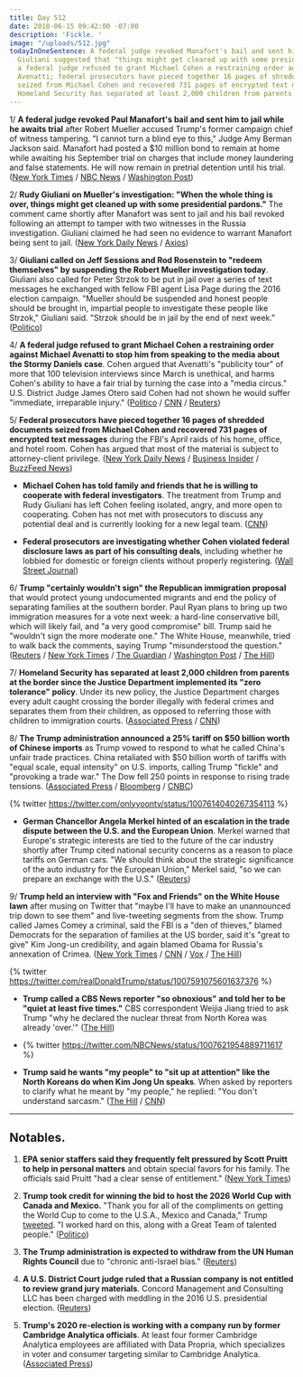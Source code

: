 ```yaml
---
title: Day 512
date: 2018-06-15 09:42:00 -07:00
description: 'Fickle. '
image: "/uploads/512.jpg"
todayInOneSentence: A federal judge revoked Manafort's bail and sent him to jail;
  Giuliani suggested that "things might get cleared up with some presidential pardons";
  a federal judge refused to grant Michael Cohen a restraining order against Michael
  Avenatti; federal prosecutors have pieced together 16 pages of shredded documents
  seized from Michael Cohen and recovered 731 pages of encrypted text messages; and
  Homeland Security has separated at least 2,000 children from parents at the border.
---
```


1/ **A federal judge revoked Paul Manafort's bail and sent him to jail while he awaits trial** after Robert Mueller accused Trump's former campaign chief of witness tampering. "I cannot turn a blind eye to this," Judge Amy Berman Jackson said. Manafort had posted a $10 million bond to remain at home while awaiting his September trial on charges that include money laundering and false statements. He will now remain in pretrial detention until his trial. ([New York Times](https://www.nytimes.com/2018/06/15/us/politics/manafort-bail-revoked-jail.html) / [NBC News](https://www.nbcnews.com/news/crime-courts/paul-manafort-headed-jail-after-witness-tampering-allegation-n883596) / [Washington Post](https://www.washingtonpost.com/local/public-safety/manafort-ordered-to-jail-after-witness-tampering-charges/2018/06/15/ccc526cc-6e68-11e8-afd5-778aca903bbe_story.html))

2/ **Rudy Giuliani on Mueller's investigation: "When the whole thing is over, things might get cleaned up with some presidential pardons."** The comment came shortly after Manafort was sent to jail and his bail revoked following an attempt to tamper with two witnesses in the Russia investigation. Giuliani claimed he had seen no evidence to warrant Manafort being sent to jail. ([New York Daily News](http://www.nydailynews.com/news/politics/ny-news-rudy-muller-pardons-trump-manafort-20180615-story.html) / [Axios](https://www.axios.com/rudy-giuliani-paul-manafort-e20dd209-d2a3-4cfe-98ed-f3cb7c098927.html))

3/ **Giuliani called on Jeff Sessions and Rod Rosenstein to "redeem themselves" by suspending the Robert Mueller investigation today**. Giuliani also called for Peter Strzok to be put in jail over a series of text messages he exchanged with fellow FBI agent Lisa Page during the 2016 election campaign. "Mueller should be suspended and honest people should be brought in, impartial people to investigate these people like Strzok," Giuliani said. "Strzok should be in jail by the end of next week." ([Politico](https://www.politico.com/story/2018/06/14/giuliani-mueller-russia-probe-suspended-647022))

4/ **A federal judge refused to grant Michael Cohen a restraining order against Michael Avenatti to stop him from speaking to the media about the Stormy Daniels case**. Cohen argued that Avenatti's "publicity tour" of more that 100 television interviews since March is unethical, and harms Cohen's ability to have a fair trial by turning the case into a "media circus." U.S. District Judge James Otero said Cohen had not shown he would suffer "immediate, irreparable injury." ([Politico](https://www.politico.com/story/2018/06/15/cohen-lawyer-gag-order-avenatti-648958) / [CNN](https://www.cnn.com/2018/06/15/politics/cohen-restraining-order-avenatti/index.html) / [Reuters](https://www.reuters.com/article/us-usa-trump-cohen-order/cohen-loses-bid-for-immediate-restraining-order-against-avenatti-idUSKBN1JB2H5))

5/ **Federal prosecutors have pieced together 16 pages of shredded documents seized from Michael Cohen and recovered 731 pages of encrypted text messages** during the FBI's April raids of his home, office, and hotel room. Cohen has argued that most of the material is subject to attorney-client privilege. ([New York Daily News](http://www.nydailynews.com/new-york/ny-metro-michael-cohen-fbi-shredded-documents-encrypted-20180615-story.html) / [Business Insider](http://www.businessinsider.com/michael-cohen-government-pieces-together-paper-shredder-encrypted-messages-2018-6) / [BuzzFeed News](https://www.buzzfeed.com/chrisgeidner/cohen-encrypted-apps-blackberries-decoded-trump-mueller))

* **Michael Cohen has told family and friends that he is willing to cooperate with federal investigators**. The treatment from Trump and Rudy Giuliani has left Cohen feeling isolated, angry, and more open to cooperating. Cohen has not met with prosecutors to discuss any potential deal and is currently looking for a new legal team. ([CNN](https://www.cnn.com/2018/06/15/politics/michael-cohen-cooperation-federal-investigators/index.html))

* **Federal prosecutors are investigating whether Cohen violated federal disclosure laws as part of his consulting deals**, including whether he lobbied for domestic or foreign clients without properly registering. ([Wall Street Journal](https://www.wsj.com/articles/prosecutors-investigating-michael-cohen-for-possible-illegal-lobbying-1529012696))

6/ **Trump "certainly wouldn't sign" the Republican immigration proposal** that would protect young undocumented migrants and end the  policy of separating families at the southern border. Paul Ryan plans to bring up two immigration measures for a vote next week: a hard-line conservative bill, which will likely fail, and "a very good compromise" bill. Trump said he "wouldn't sign the more moderate one." The White House, meanwhile, tried to walk back the comments, saying Trump "misunderstood the question." ([Reuters](https://www.reuters.com/article/us-usa-immigration-congress-trump/trump-says-he-will-not-sign-moderate-dreamer-immigration-bill-idUSKBN1JB1SD) / [New York Times](https://www.nytimes.com/2018/06/15/us/politics/trump-immigration-compromise.html) / [The Guardian](https://www.theguardian.com/us-news/2018/jun/15/trump-reject-republican-immigration-policy-protecting-families) / [Washington Post](https://www.washingtonpost.com/politics/trump-i-certainly-wouldnt-sign-house-gop-immigration-compromise/2018/06/15/731ffedc-70a0-11e8-9ab5-d31a80fd1a05_story.html) / [The Hill](http://thehill.com/homenews/house/392512-white-house-walks-back-trumps-rejection-of-immigration-compromise))

7/ **Homeland Security has separated at least 2,000 children from parents at the border since the Justice Department implemented its "zero tolerance" policy**. Under its new policy, the Justice Department charges every adult caught crossing the border illegally with federal crimes and separates them from their children, as opposed to referring those with children to immigration courts. ([Associated Press](https://apnews.com/3361a7d5fa714ea4b028f0a29db1cabc) / [CNN](https://www.cnn.com/2018/06/15/politics/dhs-family-separation-numbers/index.html))

8/ **The Trump administration announced a 25% tariff on $50 billion worth of Chinese imports** as Trump vowed to respond to what he called China's unfair trade practices. China retaliated with $50 billion worth of tariffs with "equal scale, equal intensity" on U.S. imports, calling Trump "fickle" and "provoking a trade war." The Dow fell 250 points in response to rising trade tensions. ([Associated Press](https://apnews.com/580916378b5144119c0e9bd02f42296c) / [Bloomberg](https://www.bloomberg.com/news/articles/2018-06-15/trump-targets-50-billion-in-china-goods-vows-more-if-needed) / [CNBC](https://www.cnbc.com/2018/06/15/us-stock-futures-dow-data-trade-and-politics-on-the-agenda.html))

{% twitter https://twitter.com/onlyyoontv/status/1007614040267354113 %}

* **German Chancellor Angela Merkel hinted of an escalation in the trade dispute between the U.S. and the European Union**. Merkel warned that Europe's strategic interests are tied to the future of the car industry shortly after Trump cited national security concerns as a reason to place tariffs on German cars. "We should think about the strategic significance of the auto industry for the European Union," Merkel said, "so we can prepare an exchange with the U.S." ([Reuters](https://www.reuters.com/article/us-usa-trade-germany-merkel/competition-authorities-might-need-to-look-at-big-u-s-platforms-merkel-idUSKBN1JB12Y))

9/ **Trump held an interview with "Fox and Friends" on the White House lawn** after musing on Twitter that "maybe I'll have to make an unannounced trip down to see them" and live-tweeting segments from the show. Trump called James Comey a criminal, said the FBI is a "den of thieves," blamed Democrats for the separation of families at the US border, said it's "great to give" Kim Jong-un credibility, and again blamed Obama for Russia's annexation of Crimea. ([New York Times](https://www.nytimes.com/2018/06/15/us/politics/trump-fox-and-friends-interview.html) / [CNN](https://www.cnn.com/2018/06/15/politics/family-separation-democrats-trump/index.html) / [Vox](https://www.vox.com/policy-and-politics/2018/6/15/17467706/trump-inspector-general-fox-news) / [The Hill](http://thehill.com/homenews/media/392436-trump-holds-impromptu-fox-interview-on-white-house-lawn))

{% twitter https://twitter.com/realDonaldTrump/status/1007591075601637376 %}

* **Trump called a CBS News reporter "so obnoxious" and told her to be "quiet at least five times."** CBS correspondent Weijia Jiang tried to ask Trump "why he declared the nuclear threat from North Korea was already 'over.'" ([The Hill](http://thehill.com/homenews/media/392456-trump-calls-female-reporter-so-obnoxious-for-questions-on-north-korea))

* {% twitter https://twitter.com/NBCNews/status/1007621954889711617 %}

* **Trump said he wants "my people" to "sit up at attention" like the North Koreans do when Kim Jong Un speaks**. When asked by reporters to clarify what he meant by "my people," he replied: "You don't understand sarcasm." ([The Hill](http://thehill.com/homenews/administration/392430-trump-i-want-americans-to-listen-to-me-like-north-koreans-listen-to) / [CNN](https://www.cnn.com/2018/06/15/politics/trump-north-korea-kim-jong-un/index.html))

---

## Notables.

1. **EPA senior staffers said they frequently felt pressured by Scott Pruitt to help in personal matters** and obtain special favors for his family. The officials said Pruitt "had a clear sense of entitlement." ([New York Times](https://www.nytimes.com/2018/06/15/us/politics/scott-pruitt-epa-aides.html))

2. **Trump took credit for winning the bid to host the 2026 World Cup with Canada and Mexico.** "Thank you for all of the compliments on getting the World Cup to come to the U.S.A., Mexico and Canada," Trump [tweeted](https://twitter.com/realDonaldTrump/status/1007580091692568576). "I worked hard on this, along with a Great Team of talented people." ([Politico](https://www.politico.com/story/2018/06/15/trump-credit-world-cup-bid-648964))

3. **The Trump administration is expected to withdraw from the UN Human Rights Council** due to "chronic anti-Israel bias." ([Reuters](https://www.reuters.com/article/us-un-rights-usa/u-s-expected-to-retreat-from-main-u-n-rights-forum-activists-diplomats-idUSKBN1JA2ZA))

4. **A U.S. District Court judge ruled that a Russian company is not entitled to review grand jury materials**. Concord Management and Consulting LLC has been charged with meddling in the 2016 U.S. presidential election. ([Reuters](https://www.reuters.com/article/us-usa-trump-russia-concord/u-s-judge-limits-russian-firms-access-to-grand-jury-material-in-election-case-idUSKBN1JB215))

5. **Trump's 2020 re-election is working with a company run by former Cambridge Analytica officials**. At least four former Cambridge Analytica employees are affiliated with Data Propria, which specializes in voter and consumer targeting similar to Cambridge Analytica. ([Associated Press](https://apnews.com/96928216bdc341ada659447973a688e4))